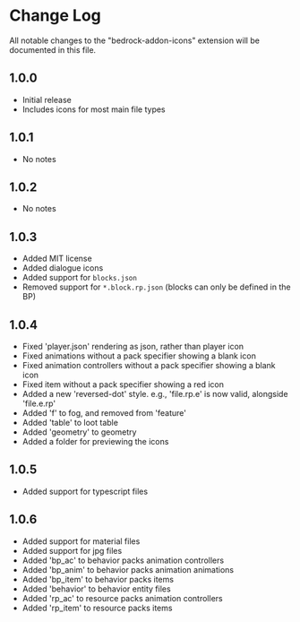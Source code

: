 # Change Log

All notable changes to the "bedrock-addon-icons" extension will be documented in this file.

## 1.0.0

- Initial release
- Includes icons for most main file types

## 1.0.1

 - No notes

## 1.0.2

 - No notes
 
## 1.0.3

 - Added MIT license
 - Added dialogue icons
 - Added support for `blocks.json`
 - Removed support for `*.block.rp.json` (blocks can only be defined in the BP)

## 1.0.4
 
 - Fixed 'player.json' rendering as json, rather than player icon
 - Fixed animations without a pack specifier showing a blank icon
 - Fixed animation controllers without a pack specifier showing a blank icon
 - Fixed item without a pack specifier showing a red icon
 - Added a new 'reversed-dot' style. e.g., 'file.rp.e' is now valid, alongside 'file.e.rp'
 - Added 'f' to fog, and removed from 'feature'
 - Added 'table' to loot table
 - Added 'geometry' to geometry
 - Added a folder for previewing the icons

## 1.0.5
 
 - Added support for typescript files

## 1.0.6 

 - Added support for material files
 - Added support for jpg files
 - Added 'bp_ac' to behavior packs animation controllers
 - Added 'bp_anim' to behavior packs animation animations
 - Added 'bp_item' to behavior packs items
 - Added 'behavior' to behavior entity files
 - Added 'rp_ac' to resource packs animation controllers
 - Added 'rp_item' to resource packs items